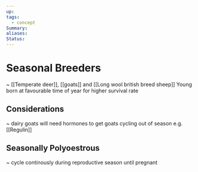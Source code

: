 ```yaml
---
up: 
tags:
  - concept
Summary: 
aliases: 
Status:
---
```

# Seasonal Breeders
~
[[Temperate deer]], [[goats]] and [[Long wool british breed sheep]]
Young born at favourable time of year for higher survival rate

## Considerations
~
dairy goats will need hormones to get goats cycling out of season e.g. [[Regulin]]

## Seasonally Polyoestrous
~
cycle continously during reproductive season until pregnant
